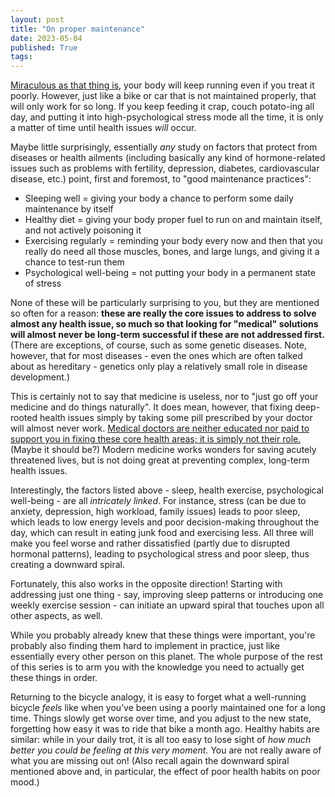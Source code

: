 ```yaml
---
layout: post
title: "On proper maintenance"
date: 2023-05-04
published: True
tags: 
---
```


[Miraculous as that thing is](https://holistic-health-diaries.github.io/2023/05/03/miracle.html), your body will keep running even if you treat it poorly. 
However, just like a bike or car that is not maintained properly, that will only work for so long. 
If you keep feeding it crap, couch potato-ing all day, and putting it into high-psychological stress mode all the time, it is only a matter of time until health issues *will* occur.

Maybe little surprisingly, essentially *any* study on factors that protect from diseases or health ailments (including basically any kind of hormone-related issues such as problems with fertility, depression, diabetes, cardiovascular disease, etc.) point, first and foremost, to "good maintenance practices":
- Sleeping well = giving your body a chance to perform some daily maintenance by itself
- Healthy diet = giving your body proper fuel to run on and maintain itself, and not actively poisoning it
- Exercising regularly = reminding your body every now and then that you really do need all those muscles, bones, and large lungs, and giving it a chance to test-run them
- Psychological well-being = not putting your body in a permanent state of stress

None of these will be particularly surprising to you, but they are mentioned so often for a reason: **these are really the core issues to address to solve almost any health issue, so much so that looking for "medical" solutions will almost never be long-term successful if these are not addressed first.** (There are exceptions, of course, such as some genetic diseases. Note, however, that for most diseases - even the ones which are often talked about as hereditary - genetics only play a relatively small role in disease development.) 

This is certainly not to say that medicine is useless, nor to "just go off your medicine and do things naturally". It does mean, however, that fixing deep-rooted health issues simply by taking some pill prescribed by your doctor will almost never work. [Medical doctors are neither educated nor paid to support you in fixing these core health areas; it is simply not their role.](https://holistic-health-diaries.github.io/2023/05/24/trajectory.html) (Maybe it should be?) Modern medicine works wonders for saving acutely threatened lives, but is not doing great at preventing complex, long-term health issues.

Interestingly, the factors listed above - sleep, health exercise, psychological well-being - are all *intricately linked*. For instance, stress (can be due to anxiety, depression, high workload, family issues) leads to poor sleep, which leads to low energy levels and poor decision-making throughout the day, which can result in eating junk food and exercising less. All three will make you feel worse and rather dissatisfied (partly due to disrupted hormonal patterns), leading to psychological stress and poor sleep, thus creating a downward spiral. 

Fortunately, this also works in the opposite direction! Starting with addressing just one thing - say, improving sleep patterns or introducing one weekly exercise session - can initiate an upward spiral that touches upon all other aspects, as well.

While you probably already knew that these things were important, you're probably also finding them hard to implement in practice, just like essentially every other person on this planet. The whole purpose of the rest of this series is to arm you with the knowledge you need to actually get these things in order.

Returning to the bicycle analogy, it is easy to forget what a well-running bicycle *feels* like when you’ve been using a poorly maintained one for a long time. Things slowly get worse over time, and you adjust to the new state, forgetting how easy it was to ride that bike a month ago. Healthy habits are similar: while in your daily trot, it is all too easy to lose sight of *how much better you could be feeling at this very moment.* You are not really aware of what you are missing out on! (Also recall again the downward spiral mentioned above and, in particular, the effect of poor health habits on poor mood.)

